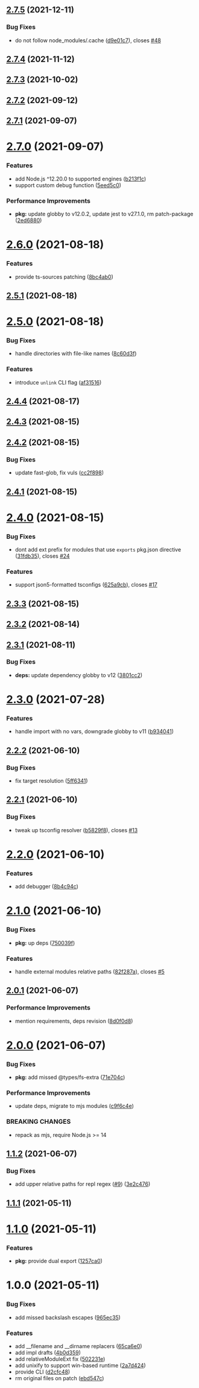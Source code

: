 ## [2.7.5](https://github.com/antongolub/tsc-esm-fix/compare/v2.7.4...v2.7.5) (2021-12-11)


### Bug Fixes

* do not follow node_modules/.cache ([d9e01c7](https://github.com/antongolub/tsc-esm-fix/commit/d9e01c718bf62fca4d3846b0b7b22b5a07202275)), closes [#48](https://github.com/antongolub/tsc-esm-fix/issues/48)

## [2.7.4](https://github.com/antongolub/tsc-esm-fix/compare/v2.7.3...v2.7.4) (2021-11-12)

## [2.7.3](https://github.com/antongolub/tsc-esm-fix/compare/v2.7.2...v2.7.3) (2021-10-02)

## [2.7.2](https://github.com/antongolub/tsc-esm-fix/compare/v2.7.1...v2.7.2) (2021-09-12)

## [2.7.1](https://github.com/antongolub/tsc-esm-fix/compare/v2.7.0...v2.7.1) (2021-09-07)

# [2.7.0](https://github.com/antongolub/tsc-esm-fix/compare/v2.6.0...v2.7.0) (2021-09-07)


### Features

* add Node.js ^12.20.0 to supported engines ([b213f1c](https://github.com/antongolub/tsc-esm-fix/commit/b213f1c73d013db88b8a4b84213d3d8cfabc20d9))
* support custom debug function ([5eed5c0](https://github.com/antongolub/tsc-esm-fix/commit/5eed5c044f5072c307483a4f3b3387bdb498c455))


### Performance Improvements

* **pkg:** update globby to v12.0.2, update jest to v27.1.0, rm patch-package ([2ed6880](https://github.com/antongolub/tsc-esm-fix/commit/2ed68803d0fd1e85142b2eb7a2ea9d59b23002f7))

# [2.6.0](https://github.com/antongolub/tsc-esm-fix/compare/v2.5.1...v2.6.0) (2021-08-18)


### Features

* provide ts-sources patching ([8bc4ab0](https://github.com/antongolub/tsc-esm-fix/commit/8bc4ab0d2ed1fee46669673eaba8e375a229a945))

## [2.5.1](https://github.com/antongolub/tsc-esm-fix/compare/v2.5.0...v2.5.1) (2021-08-18)

# [2.5.0](https://github.com/antongolub/tsc-esm-fix/compare/v2.4.4...v2.5.0) (2021-08-18)


### Bug Fixes

* handle directories with file-like names ([8c60d3f](https://github.com/antongolub/tsc-esm-fix/commit/8c60d3f4b1913b7880f92017dbbd0f347a8ce4bf))


### Features

* introduce `unlink` CLI flag ([af31516](https://github.com/antongolub/tsc-esm-fix/commit/af31516e3a6af55a293955c0202dc4ed9d37ced4))

## [2.4.4](https://github.com/antongolub/tsc-esm-fix/compare/v2.4.3...v2.4.4) (2021-08-17)

## [2.4.3](https://github.com/antongolub/tsc-esm-fix/compare/v2.4.2...v2.4.3) (2021-08-15)

## [2.4.2](https://github.com/antongolub/tsc-esm-fix/compare/v2.4.1...v2.4.2) (2021-08-15)


### Bug Fixes

* update fast-glob, fix vuls ([cc2f898](https://github.com/antongolub/tsc-esm-fix/commit/cc2f898890b52a0397686c7ac0c9be5a2922dc89))

## [2.4.1](https://github.com/antongolub/tsc-esm-fix/compare/v2.4.0...v2.4.1) (2021-08-15)

# [2.4.0](https://github.com/antongolub/tsc-esm-fix/compare/v2.3.3...v2.4.0) (2021-08-15)


### Bug Fixes

* dont add ext prefix for modules that use `exports` pkg.json directive ([31fdb35](https://github.com/antongolub/tsc-esm-fix/commit/31fdb35b9f7541682aaffc7f29a938cdae8724cc)), closes [#24](https://github.com/antongolub/tsc-esm-fix/issues/24)


### Features

* support json5-formatted tsconfigs ([625a9cb](https://github.com/antongolub/tsc-esm-fix/commit/625a9cb8bff4f2bd9ad5dc6f1ef05f80743b078b)), closes [#17](https://github.com/antongolub/tsc-esm-fix/issues/17)

## [2.3.3](https://github.com/antongolub/tsc-esm-fix/compare/v2.3.2...v2.3.3) (2021-08-15)

## [2.3.2](https://github.com/antongolub/tsc-esm-fix/compare/v2.3.1...v2.3.2) (2021-08-14)

## [2.3.1](https://github.com/antongolub/tsc-esm-fix/compare/v2.3.0...v2.3.1) (2021-08-11)


### Bug Fixes

* **deps:** update dependency globby to v12 ([3801cc2](https://github.com/antongolub/tsc-esm-fix/commit/3801cc2ae3f675250646fde9f583345a4c95441c))

# [2.3.0](https://github.com/antongolub/tsc-esm-fix/compare/v2.2.2...v2.3.0) (2021-07-28)


### Features

* handle import with no vars, downgrade globby to v11 ([b934041](https://github.com/antongolub/tsc-esm-fix/commit/b9340414f75fa5af98dd220207a98c5ed1005a0c))

## [2.2.2](https://github.com/antongolub/tsc-esm-fix/compare/v2.2.1...v2.2.2) (2021-06-10)


### Bug Fixes

* fix target resolution ([5ff6341](https://github.com/antongolub/tsc-esm-fix/commit/5ff6341772a6a3c8a50b7c68ca6b09f138b34097))

## [2.2.1](https://github.com/antongolub/tsc-esm-fix/compare/v2.2.0...v2.2.1) (2021-06-10)


### Bug Fixes

* tweak up tsconfig resolver ([b5829f8](https://github.com/antongolub/tsc-esm-fix/commit/b5829f83182bce41740be884922986839bc47427)), closes [#13](https://github.com/antongolub/tsc-esm-fix/issues/13)

# [2.2.0](https://github.com/antongolub/tsc-esm-fix/compare/v2.1.0...v2.2.0) (2021-06-10)


### Features

* add debugger ([8b4c94c](https://github.com/antongolub/tsc-esm-fix/commit/8b4c94cc96ac3e081bd6b08a3508f6a10a1adc38))

# [2.1.0](https://github.com/antongolub/tsc-esm-fix/compare/v2.0.1...v2.1.0) (2021-06-10)


### Bug Fixes

* **pkg:** up deps ([750039f](https://github.com/antongolub/tsc-esm-fix/commit/750039ffead0d3737e04709b50f1c26716b6f6a5))


### Features

* handle external modules relative paths ([82f287a](https://github.com/antongolub/tsc-esm-fix/commit/82f287ac7aa9d5876380cd96063d16e5ee80792e)), closes [#5](https://github.com/antongolub/tsc-esm-fix/issues/5)

## [2.0.1](https://github.com/antongolub/tsc-esm-fix/compare/v2.0.0...v2.0.1) (2021-06-07)


### Performance Improvements

* mention requirements, deps revision ([8d0f0d8](https://github.com/antongolub/tsc-esm-fix/commit/8d0f0d82e7e8f17e7bba71b5f3f242ec133cdc3b))

# [2.0.0](https://github.com/antongolub/tsc-esm-fix/compare/v1.1.2...v2.0.0) (2021-06-07)


### Bug Fixes

* **pkg:** add missed @types/fs-extra ([71e704c](https://github.com/antongolub/tsc-esm-fix/commit/71e704ca97eb0def785579371976d20f96d82695))


### Performance Improvements

* update deps, migrate to mjs modules ([c9f6c4e](https://github.com/antongolub/tsc-esm-fix/commit/c9f6c4e314cbfde761c65facaaa58c2b7e8a0c84))


### BREAKING CHANGES

* repack as mjs, require Node.js >= 14

## [1.1.2](https://github.com/antongolub/tsc-esm-fix/compare/v1.1.1...v1.1.2) (2021-06-07)


### Bug Fixes

* add upper relative paths for repl regex ([#9](https://github.com/antongolub/tsc-esm-fix/issues/9)) ([3e2c476](https://github.com/antongolub/tsc-esm-fix/commit/3e2c4769044824ef976ae9cef8d2fcea41935185))

## [1.1.1](https://github.com/antongolub/tsc-esm-fix/compare/v1.1.0...v1.1.1) (2021-05-11)

# [1.1.0](https://github.com/antongolub/tsc-esm-fix/compare/v1.0.0...v1.1.0) (2021-05-11)


### Features

* **pkg:** provide dual export ([1257ca0](https://github.com/antongolub/tsc-esm-fix/commit/1257ca075ea335c3885d2740aedd40d87081a805))

# 1.0.0 (2021-05-11)


### Bug Fixes

* add missed backslash escapes ([965ec35](https://github.com/antongolub/tsc-esm-fix/commit/965ec35c84a614da6195da4d7a3041627e857052))


### Features

* add __filename and __dirname replacers ([65ca6e0](https://github.com/antongolub/tsc-esm-fix/commit/65ca6e08c52ee8dcd8217e9a4cf87674de5db92f))
* add impl drafts ([4b0d359](https://github.com/antongolub/tsc-esm-fix/commit/4b0d3595c0454d9478b93248fba818db6125fbb9))
* add relativeModuleExt fix ([502231e](https://github.com/antongolub/tsc-esm-fix/commit/502231e87d3dcdf8e3756bad8d00cf78825094a8))
* add unixify to support win-based runtime ([2a7d424](https://github.com/antongolub/tsc-esm-fix/commit/2a7d424b40e4f87fe82aafb9a433f58d29310310))
* provide CLI ([d2cfc48](https://github.com/antongolub/tsc-esm-fix/commit/d2cfc48a821750a15733a9e4994a353717ef7a2a))
* rm original files on patch ([ebd547c](https://github.com/antongolub/tsc-esm-fix/commit/ebd547cdf283b671074dde714d96e3c87c6ccbfa))

